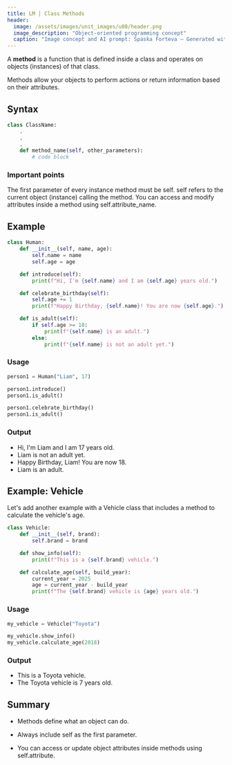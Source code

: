 ```yaml
---
title: LM | Class Methods
header:
  image: /assets/images/unit_images/u08/header.png
  image_description: "Object-oriented programming concept"
  caption: "Image concept and AI prompt: Spaska Forteva — Generated with ChatGPT/DALL·E"
---
```



A **method** is a function that is defined inside a class and operates on objects (instances) of that class.  

Methods allow your objects to perform actions or return information based on their attributes.

## Syntax

```python
class ClassName:
    .
    .
    .
    def method_name(self, other_parameters):
        # code block

```

### Important points

The first parameter of every instance method must be self.
self refers to the current object (instance) calling the method.
You can access and modify attributes inside a method using self.attribute_name.


## Example

```python
class Human:
    def __init__(self, name, age):
        self.name = name
        self.age = age

    def introduce(self):
        print(f"Hi, I'm {self.name} and I am {self.age} years old.")

    def celebrate_birthday(self):
        self.age += 1
        print(f"Happy Birthday, {self.name}! You are now {self.age}.")

    def is_adult(self):
        if self.age >= 18:
            print(f"{self.name} is an adult.")
        else:
            print(f"{self.name} is not an adult yet.")
```

### Usage

```python
person1 = Human("Liam", 17)

person1.introduce()
person1.is_adult()

person1.celebrate_birthday()
person1.is_adult()
```

### Output

- Hi, I'm Liam and I am 17 years old.
- Liam is not an adult yet.
- Happy Birthday, Liam! You are now 18.
- Liam is an adult.


## Example: Vehicle

Let's add another example with a Vehicle class that includes a method to calculate the vehicle's age.

```python
class Vehicle:
    def __init__(self, brand):
        self.brand = brand

    def show_info(self):
        print(f"This is a {self.brand} vehicle.")

    def calculate_age(self, build_year):
        current_year = 2025
        age = current_year - build_year
        print(f"The {self.brand} vehicle is {age} years old.")
```

### Usage

```python
my_vehicle = Vehicle("Toyota")

my_vehicle.show_info()
my_vehicle.calculate_age(2018)
```

### Output

- This is a Toyota vehicle.
- The Toyota vehicle is 7 years old.


## Summary

- Methods define what an object can do.

- Always include self as the first parameter.

- You can access or update object attributes inside methods using self.attribute.